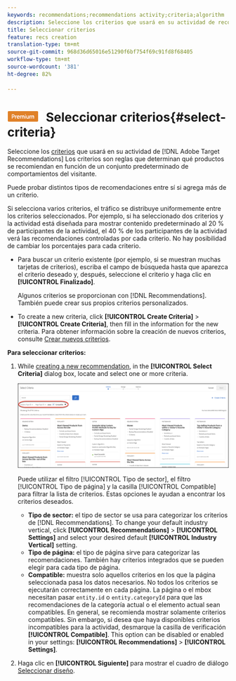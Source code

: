 ```yaml
---
keywords: recommendations;recommendations activity;criteria;algorithm
description: Seleccione los criterios que usará en su actividad de recomendaciones de Adobe Target.
title: Seleccionar criterios
feature: recs creation
translation-type: tm+mt
source-git-commit: 968d36d65016e51290f6bf754f69c91fd8f68405
workflow-type: tm+mt
source-wordcount: '381'
ht-degree: 82%

---
```



# ![PREMIUM](/help/assets/premium.png) Seleccionar criterios{#select-criteria}

Seleccione los [criterios](/help/c-recommendations/c-algorithms/algorithms.md) que usará en su actividad de [!DNL Adobe Target Recommendations] Los criterios son reglas que determinan qué productos se recomiendan en función de un conjunto predeterminado de comportamientos del visitante.

Puede probar distintos tipos de recomendaciones entre sí si agrega más de un criterio.

Si selecciona varios criterios, el tráfico se distribuye uniformemente entre los criterios seleccionados. Por ejemplo, si ha seleccionado dos criterios y la actividad está diseñada para mostrar contenido predeterminado al 20 % de participantes de la actividad, el 40 % de los participantes de la actividad verá las recomendaciones controladas por cada criterio. No hay posibilidad de cambiar los porcentajes para cada criterio.

* Para buscar un criterio existente (por ejemplo, si se muestran muchas tarjetas de criterios), escriba el campo de búsqueda hasta que aparezca el criterio deseado y, después, seleccione el criterio y haga clic en **[!UICONTROL Finalizado]**.

   Algunos criterios se proporcionan con [!DNL Recommendations]. También puede crear sus propios criterios personalizados.

* To create a new criteria, click **[!UICONTROL Create Criteria]** > **[!UICONTROL Create Criteria]**, then fill in the information for the new criteria. Para obtener información sobre la creación de nuevos criterios, consulte [Crear nuevos criterios](/help/c-recommendations/c-algorithms/create-new-algorithm.md#task_8A9CB465F28D44899F69F38AD27352FE).

**Para seleccionar criterios:**

1. While [creating a new recommendation](/help/c-recommendations/t-create-recs-activity/create-recs-activity.md#task_6874328773C64C44A73F0A130AD3F96F), in the **[!UICONTROL Select Criteria]** dialog box, locate and select one or more criteria.

   ![Cuadro de diálogo Seleccionar criterios](/help/c-recommendations/t-create-recs-activity/assets/filters.png)

   Puede utilizar el filtro [!UICONTROL Tipo de sector], el filtro [!UICONTROL Tipo de página] y la casilla [!UICONTROL Compatible] para filtrar la lista de criterios. Estas opciones le ayudan a encontrar los criterios deseados.

   * **Tipo de sector:** el tipo de sector se usa para categorizar los criterios de [!DNL Recommendations]. To change your default industry vertical, click **[!UICONTROL Recommendations]** > **[!UICONTROL Settings]** and select your desired default **[!UICONTROL Industry Vertical]** setting.
   * **Tipo de página:** el tipo de página sirve para categorizar las recomendaciones. También hay criterios integrados que se pueden elegir para cada tipo de página.
   * **Compatible:** muestra solo aquellos criterios en los que la página seleccionada pasa los datos necesarios. No todos los criterios se ejecutarán correctamente en cada página. La página o el mbox necesitan pasar `entity.id` o `entity.categoryId` para que las recomendaciones de la categoría actual o el elemento actual sean compatibles. En general, se recomienda mostrar solamente criterios compatibles. Sin embargo, si desea que haya disponibles criterios incompatibles para la actividad, desmarque la casilla de verificación **[!UICONTROL Compatible]**. This option can be disabled or enabled in your settings: **[!UICONTROL Recommendations]** > **[!UICONTROL Settings]**.

1. Haga clic en **[!UICONTROL Siguiente]** para mostrar el cuadro de diálogo [Seleccionar diseño](/help/c-recommendations/c-design-overview/design-overview.md).
